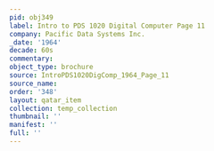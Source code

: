 ```yaml
---
pid: obj349
label: Intro to PDS 1020 Digital Computer Page 11
company: Pacific Data Systems Inc.
_date: '1964'
decade: 60s
commentary: 
object_type: brochure
source: IntroPDS1020DigComp_1964_Page_11
source_name: 
order: '348'
layout: qatar_item
collection: temp_collection
thumbnail: ''
manifest: ''
full: ''
---
```

